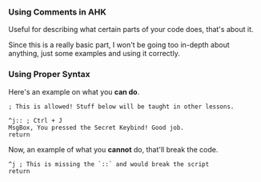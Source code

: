 ### Using Comments in AHK
Useful for describing what certain parts of your code does, that's about it.

Since this is a really basic part, I won't be going too in-depth about anything, just some examples and using it correctly.

### Using Proper Syntax
Here's an example on what you **can do**.
```ahk
; This is allowed! Stuff below will be taught in other lessons.

^j:: ; Ctrl + J
MsgBox, You pressed the Secret Keybind! Good job.
return
```

Now, an example of what you **cannot** do, that'll break the code.
```ahk
^j ; This is missing the `::` and would break the script
return
```
